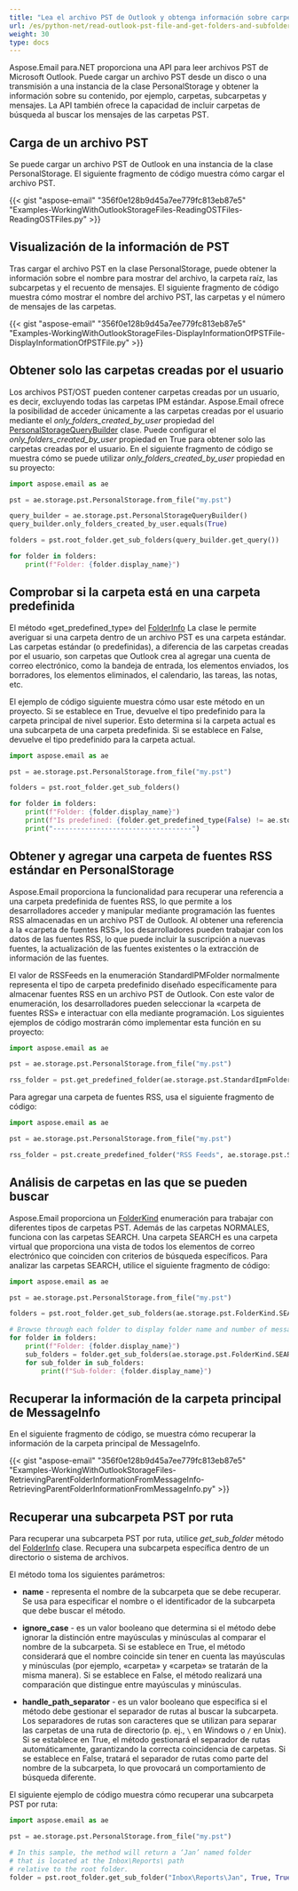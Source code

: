 ```yaml
---
title: "Lea el archivo PST de Outlook y obtenga información sobre carpetas y subcarpetas"
url: /es/python-net/read-outlook-pst-file-and-get-folders-and-subfolders-information/
weight: 30
type: docs
---
```



Aspose.Email para.NET proporciona una API para leer archivos PST de Microsoft Outlook. Puede cargar un archivo PST desde un disco o una transmisión a una instancia de la clase PersonalStorage y obtener la información sobre su contenido, por ejemplo, carpetas, subcarpetas y mensajes. La API también ofrece la capacidad de incluir carpetas de búsqueda al buscar los mensajes de las carpetas PST.
## **Carga de un archivo PST**
Se puede cargar un archivo PST de Outlook en una instancia de la clase PersonalStorage. El siguiente fragmento de código muestra cómo cargar el archivo PST.



{{< gist "aspose-email" "356f0e128b9d45a7ee779fc813eb87e5" "Examples-WorkingWithOutlookStorageFiles-ReadingOSTFiles-ReadingOSTFiles.py" >}}
## **Visualización de la información de PST**
Tras cargar el archivo PST en la clase PersonalStorage, puede obtener la información sobre el nombre para mostrar del archivo, la carpeta raíz, las subcarpetas y el recuento de mensajes. El siguiente fragmento de código muestra cómo mostrar el nombre del archivo PST, las carpetas y el número de mensajes de las carpetas.



{{< gist "aspose-email" "356f0e128b9d45a7ee779fc813eb87e5" "Examples-WorkingWithOutlookStorageFiles-DisplayInformationOfPSTFile-DisplayInformationOfPSTFile.py" >}}

## **Obtener solo las carpetas creadas por el usuario**

Los archivos PST/OST pueden contener carpetas creadas por un usuario, es decir, excluyendo todas las carpetas IPM estándar. Aspose.Email ofrece la posibilidad de acceder únicamente a las carpetas creadas por el usuario mediante el *only_folders_created_by_user* propiedad del [PersonalStorageQueryBuilder](https://reference.aspose.com/email/python-net/aspose.email.storage.pst/personalstoragequerybuilder/#personalstoragequerybuilder-class) clase. Puede configurar el *only_folders_created_by_user* propiedad en True para obtener solo las carpetas creadas por el usuario. En el siguiente fragmento de código se muestra cómo se puede utilizar *only_folders_created_by_user* propiedad en su proyecto:

```python
import aspose.email as ae

pst = ae.storage.pst.PersonalStorage.from_file("my.pst")

query_builder = ae.storage.pst.PersonalStorageQueryBuilder()
query_builder.only_folders_created_by_user.equals(True)

folders = pst.root_folder.get_sub_folders(query_builder.get_query())

for folder in folders:
    print(f"Folder: {folder.display_name}")
```

## **Comprobar si la carpeta está en una carpeta predefinida**

El método «get_predefined_type» del [FolderInfo](https://reference.aspose.com/email/python-net/aspose.email.storage.pst/folderinfo/#folderinfo-class) La clase le permite averiguar si una carpeta dentro de un archivo PST es una carpeta estándar. Las carpetas estándar (o predefinidas), a diferencia de las carpetas creadas por el usuario, son carpetas que Outlook crea al agregar una cuenta de correo electrónico, como la bandeja de entrada, los elementos enviados, los borradores, los elementos eliminados, el calendario, las tareas, las notas, etc.

El ejemplo de código siguiente muestra cómo usar este método en un proyecto. Si se establece en True, devuelve el tipo predefinido para la carpeta principal de nivel superior. Esto determina si la carpeta actual es una subcarpeta de una carpeta predefinida. Si se establece en False, devuelve el tipo predefinido para la carpeta actual.


```python
import aspose.email as ae

pst = ae.storage.pst.PersonalStorage.from_file("my.pst")

folders = pst.root_folder.get_sub_folders()

for folder in folders:
    print(f"Folder: {folder.display_name}")
    print(f"Is predefined: {folder.get_predefined_type(False) != ae.storage.pst.StandardIpmFolder.UNSPECIFIED}")
    print("-----------------------------------")
```
## **Obtener y agregar una carpeta de fuentes RSS estándar en PersonalStorage**

Aspose.Email proporciona la funcionalidad para recuperar una referencia a una carpeta predefinida de fuentes RSS, lo que permite a los desarrolladores acceder y manipular mediante programación las fuentes RSS almacenadas en un archivo PST de Outlook. Al obtener una referencia a la «carpeta de fuentes RSS», los desarrolladores pueden trabajar con los datos de las fuentes RSS, lo que puede incluir la suscripción a nuevas fuentes, la actualización de las fuentes existentes o la extracción de información de las fuentes.

El valor de RSSFeeds en la enumeración StandardIPMFolder normalmente representa el tipo de carpeta predefinido diseñado específicamente para almacenar fuentes RSS en un archivo PST de Outlook. Con este valor de enumeración, los desarrolladores pueden seleccionar la «carpeta de fuentes RSS» e interactuar con ella mediante programación. Los siguientes ejemplos de código mostrarán cómo implementar esta función en su proyecto:

```python
import aspose.email as ae

pst = ae.storage.pst.PersonalStorage.from_file("my.pst")

rss_folder = pst.get_predefined_folder(ae.storage.pst.StandardIpmFolder.RSS_FEEDS)
```
Para agregar una carpeta de fuentes RSS, usa el siguiente fragmento de código:

```python
import aspose.email as ae

pst = ae.storage.pst.PersonalStorage.from_file("my.pst")

rss_folder = pst.create_predefined_folder("RSS Feeds", ae.storage.pst.StandardIpmFolder.RSS_FEEDS)
```

## **Análisis de carpetas en las que se pueden buscar**

Aspose.Email proporciona un [FolderKind](https://reference.aspose.com/email/python-net/aspose.email.storage.pst/folderkind/#folderkind-enumeration) enumeración para trabajar con diferentes tipos de carpetas PST. Además de las carpetas NORMALES, funciona con las carpetas SEARCH. Una carpeta SEARCH es una carpeta virtual que proporciona una vista de todos los elementos de correo electrónico que coinciden con criterios de búsqueda específicos. Para analizar las carpetas SEARCH, utilice el siguiente fragmento de código:

```python
import aspose.email as ae

pst = ae.storage.pst.PersonalStorage.from_file("my.pst")

folders = pst.root_folder.get_sub_folders(ae.storage.pst.FolderKind.SEARCH | ae.storage.pst.FolderKind.NORMAL)

# Browse through each folder to display folder name and number of messages
for folder in folders:
    print(f"Folder: {folder.display_name}")
    sub_folders = folder.get_sub_folders(ae.storage.pst.FolderKind.SEARCH | ae.storage.pst.FolderKind.NORMAL)
    for sub_folder in sub_folders:
        print(f"Sub-folder: {folder.display_name}")
```

## **Recuperar la información de la carpeta principal de MessageInfo**
En el siguiente fragmento de código, se muestra cómo recuperar la información de la carpeta principal de MessageInfo.



{{< gist "aspose-email" "356f0e128b9d45a7ee779fc813eb87e5" "Examples-WorkingWithOutlookStorageFiles-RetrievingParentFolderInformationFromMessageInfo-RetrievingParentFolderInformationFromMessageInfo.py" >}}

## **Recuperar una subcarpeta PST por ruta**

Para recuperar una subcarpeta PST por ruta, utilice *get_sub_folder* método del [FolderInfo](https://reference.aspose.com/email/python-net/aspose.email.storage.pst/folderinfo/#folderinfo-class) clase. Recupera una subcarpeta específica dentro de un directorio o sistema de archivos.

El método toma los siguientes parámetros:

- **name** - representa el nombre de la subcarpeta que se debe recuperar. Se usa para especificar el nombre o el identificador de la subcarpeta que debe buscar el método.

- **ignore_case** - es un valor booleano que determina si el método debe ignorar la distinción entre mayúsculas y minúsculas al comparar el nombre de la subcarpeta. Si se establece en True, el método considerará que el nombre coincide sin tener en cuenta las mayúsculas y minúsculas (por ejemplo, «carpeta» y «carpeta» se tratarán de la misma manera). Si se establece en False, el método realizará una comparación que distingue entre mayúsculas y minúsculas.

- **handle_path_separator** - es un valor booleano que especifica si el método debe gestionar el separador de rutas al buscar la subcarpeta. Los separadores de rutas son caracteres que se utilizan para separar las carpetas de una ruta de directorio (p. ej., `\` en Windows o `/` en Unix). Si se establece en True, el método gestionará el separador de rutas automáticamente, garantizando la correcta coincidencia de carpetas. Si se establece en False, tratará el separador de rutas como parte del nombre de la subcarpeta, lo que provocará un comportamiento de búsqueda diferente.

El siguiente ejemplo de código muestra cómo recuperar una subcarpeta PST por ruta:

```python
import aspose.email as ae

pst = ae.storage.pst.PersonalStorage.from_file("my.pst")

# In this sample, the method will return a ‘Jan’ named folder
# that is located at the Inbox\Reports\ path
# relative to the root folder.
folder = pst.root_folder.get_sub_folder("Inbox\Reports\Jan", True, True)
```
